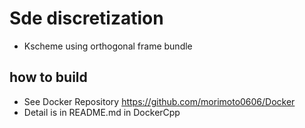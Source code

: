 # Sde discretization 
- Kscheme using orthogonal frame bundle 

## how to build
- See Docker Repository https://github.com/morimoto0606/Docker
- Detail is in README.md in DockerCpp